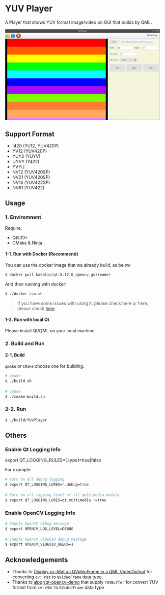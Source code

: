 # YUV Player

A Player that shows YUV format image/video on GUI that builds by QML.

![](images/result.png)

## Support Format

- I420 (YU12, YUV420P)
- YV12 (YUV420P)
- YUY2 (YUYV)
- UYVY (Y422)
- YVYU
- NV12 (YUV420SP)
- NV21 (YUV420SP)
- NV16 (YUV422SP)
- NV61 (YUV422)

## Usage

### 1. Enviromnent

Require:

- Qt5.10+
- CMake & Ninja

#### 1-1. Run with Docker (Recommend)

You can use the docker image that we already build, as below

```bash
$ docker pull kakalin/qt:5.12.0_opencv_gstreamer
```

And then running with docker:

```bash
$ ./docker-run.sh
```

> If you have some issues with using it, please check here or here, please check [here](https://github.com/kaka-lin/YUVPlayer/tree/main/docker)

#### 1-2. Run with local Qt

Please install Qt/QML on your local machine.

### 2. Build and Run

#### 2-1. Build

`qmake` or `CMake` choose one for building.

```bash
# qmake
$ ./build.sh

# cmake
$ ./cmake-build.sh
```

### 2-2. Run

```bash
$ ./build/YUVPlayer
```

## Others

### Enable Qt Logging Info

export QT_LOGGING_RULES=<category>[.type]=true|false

For example:

```bash
# Turn on all debug logging
$ export QT_LOGGING_LURES=*.debug=true

# Turn on all logging level of all multimedia module
$ export QT_LOGGING_LURES=qt.multimedia.*=true
```

### Enable OpenCV Logging Info

```bash
# Enable OpenCV debug message
$ export OPENCV_LOG_LEVEL=DEBUG

# Enable OpenCV VideoIO debug message
$ export OPENCV_VIDEOIO_DEBUG=1
```

## Acknowledgements

- Thanks to [Display cv::Mat as QVideoFrame in a QML VideoOutput](https://stackoverflow.com/questions/62069201/display-cvmat-as-qvideoframe-in-a-qml-videooutput) for converting `cv::Mat` to `QVideoFrame` data type.
- Thanks to [alpqr/qt-opencv-demo](https://github.com/alpqr/qt-opencv-demo/blob/master/opencvhelper.cpp) that supply `YUVBuffer` for convert YUV format from `cv::Mat` to `QVideoFrame` data type

